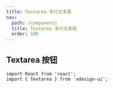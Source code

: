 ```yaml
---
title: Textarea 多行文本框
nav:
  path: /components
  title: Textarea 多行文本框
  order: 100
---
```


## Textarea 按钮

```tsx
import React from 'react';
import { Textarea } from 'xdesign-ui';
```
